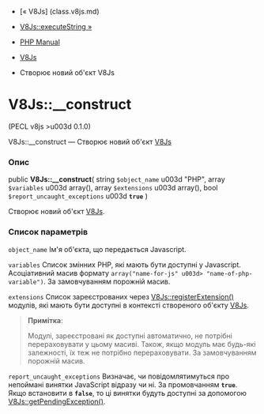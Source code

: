- [« V8Js] (class.v8js.md)
- [V8Js::executeString »](v8js.executestring.md)

- [PHP Manual](index.md)
- [V8Js](class.v8js.md)
- Створює новий об'єкт V8Js

# V8Js::\_\_construct

(PECL v8js \>u003d 0.1.0)

V8Js::\_\_construct — Створює новий об'єкт [V8Js](class.v8js.md)

### Опис

public **V8Js::\_\_construct**(
string `$object_name` u003d "PHP",
array `$variables` u003d array(),
array `$extensions` u003d array(),
bool `$report_uncaught_exceptions` u003d **`true`**
)

Створює новий об'єкт [V8Js](class.v8js.md).

### Список параметрів

`object_name`
Ім'я об'єкта, що передається Javascript.

`variables`
Список змінних PHP, які мають бути доступні у Javascript.
Асоціативний масив формату
`array("name-for-js" u003d> "name-of-php-variable")`. За замовчуванням порожній
масив.

`extensions`
Список зареєстрованих через
[V8Js::registerExtension()](v8js.registerextension.md) модулів,
які мають бути доступні в контексті створеного об'єкту
[V8Js](class.v8js.md).

> **Примітка**:
>
> Модулі, зареєстровані як доступні автоматично, не потрібні
> перераховувати у цьому масиві. Також, якщо модуль має будь-які
> залежності, їх теж не потрібно перераховувати. За замовчуванням порожній
> масив.

`report_uncaught_exceptions`
Визначає, чи повідомлятимуться про непоймані винятки JavaScript
відразу чи ні. За промовчанням **`true`**. Якщо встановити в **`false`**,
то ці винятки будуть доступні за допомогою
[V8Js::getPendingException()](v8js.getpendingexception.md).
